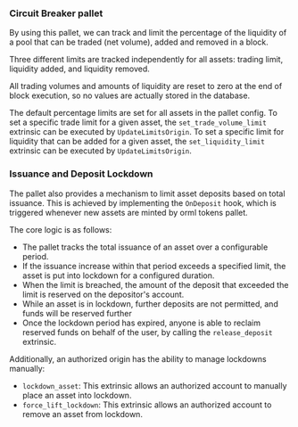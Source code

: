 ### Circuit Breaker pallet

By using this pallet, we can track and limit the percentage of the liquidity of a pool that can be traded (net volume),
added and removed in a block.

Three different limits are tracked independently for all assets: trading limit, liquidity added, and liquidity removed.

All trading volumes and amounts of liquidity are reset to zero at the end of block execution, so no values are actually
stored in the database.

The default percentage limits are set for all assets in the pallet config.
To set a specific trade limit for a given asset, the `set_trade_volume_limit` extrinsic can be executed by
`UpdateLimitsOrigin`.
To set a specific limit for liquidity that can be added for a given asset, the `set_liquidity_limit` extrinsic can be
executed by `UpdateLimitsOrigin`.

### Issuance and Deposit Lockdown

The pallet also provides a mechanism to limit asset deposits based on total issuance.
This is achieved by implementing the `OnDeposit` hook, which is triggered whenever new assets are minted by orml tokens
pallet.

The core logic is as follows:

- The pallet tracks the total issuance of an asset over a configurable period.
- If the issuance increase within that period exceeds a specified limit, the asset is put into lockdown for a configured
  duration.
- When the limit is breached, the amount of the deposit that exceeded the limit is reserved on the depositor's account.
- While an asset is in lockdown, further deposits are not permitted, and funds will be reserved further
- Once the lockdown period has expired, anyone is able to reclaim reserved funds on behalf of the user, by calling the
  `release_deposit` extrinsic.

Additionally, an authorized origin has the ability to manage lockdowns manually:

- `lockdown_asset`: This extrinsic allows an authorized account to manually place an asset into lockdown.
- `force_lift_lockdown`: This extrinsic allows an authorized account to remove an asset from lockdown.